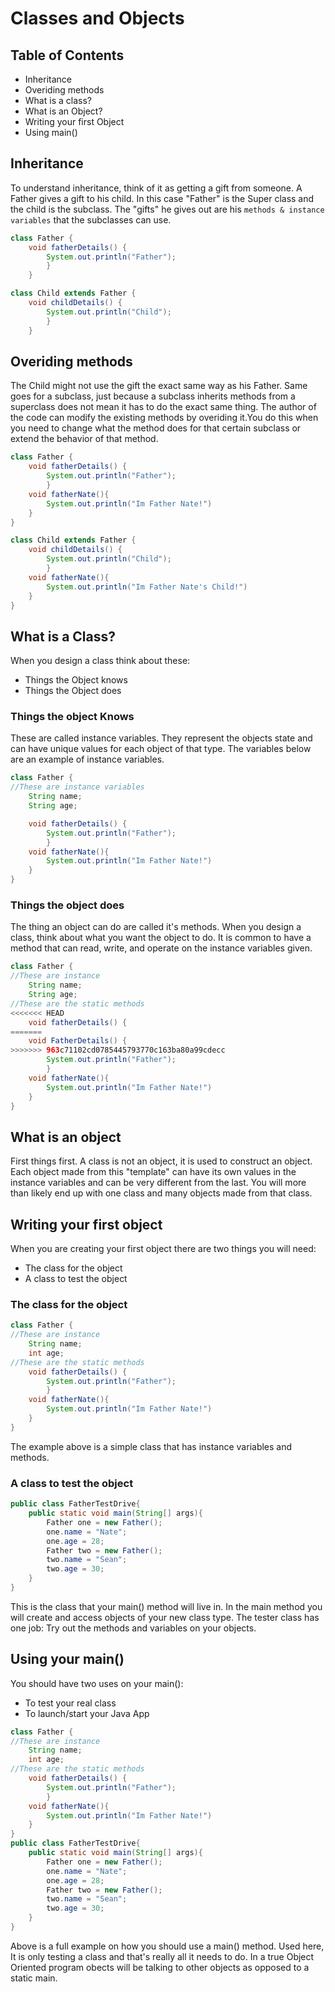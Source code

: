 # Classes and Objects

## Table of Contents

- Inheritance
- Overiding methods
- What is a class?
- What is an Object?
- Writing your first Object
- Using main()

## Inheritance

To understand inheritance, think of it as getting a gift from someone. A Father gives a gift to his child. In this case "Father" is the Super class and the child is the subclass. The "gifts" he gives out are his `methods & instance variables` that the subclasses can use.

```java
class Father {
    void fatherDetails() {
        System.out.println("Father");
        }
    }

class Child extends Father {
    void childDetails() {
        System.out.println("Child");
        }
    }
```

## Overiding methods

The Child might not use the gift the exact same way as his Father. Same goes for a subclass, just because a subclass inherits methods from a superclass does not mean it has to do the exact same thing. The author of the code can modify the existing methods by overiding it.You do this when you need to change what the method does for that certain subclass or extend the behavior of that method.

```java
class Father {
    void fatherDetails() {
        System.out.println("Father");
        }
    void fatherNate(){
        System.out.println("Im Father Nate!")
    }
}

class Child extends Father {
    void childDetails() {
        System.out.println("Child");
        }
    void fatherNate(){
        System.out.println("Im Father Nate's Child!")
    }
}

```

## What is a Class?

When you design a class think about these:

- Things the Object knows
- Things the Object does

### Things the object Knows

These are called instance variables. They represent the objects state and can have unique values for each object of that type. The variables below are an example of instance variables.

```java
class Father {
//These are instance variables
    String name;
    String age;

    void fatherDetails() {
        System.out.println("Father");
        }
    void fatherNate(){
        System.out.println("Im Father Nate!")
    }
}
```

### Things the object does

The thing an object can do are called it's methods. When you design a class, think about what you want the object to do. It is common to have a method that can read, write, and operate on the instance variables given.

```java
class Father {
//These are instance
    String name;
    String age;
//These are the static methods
<<<<<<< HEAD
    void fatherDetails() {
=======
    void FatherDetails() {
>>>>>>> 963c71102cd0785445793770c163ba80a99cdecc
        System.out.println("Father");
        }
    void fatherNate(){
        System.out.println("Im Father Nate!")
    }
}
```

## What is an object

First things first. A class is not an object, it is used to construct an object. Each object made from this "template" can have its own values in the instance variables and can be very different from the last. You will more than likely end up with one class and many objects made from that class.

## Writing your first object

When you are creating your first object there are two things you will need:

- The class for the object
- A class to test the object

### The class for the object

```java
class Father {
//These are instance
    String name;
    int age;
//These are the static methods
    void fatherDetails() {
        System.out.println("Father");
        }
    void fatherNate(){
        System.out.println("Im Father Nate!")
    }
}
```

The example above is a simple class that has instance variables and methods.

### A class to test the object

```java
public class FatherTestDrive{
    public static void main(String[] args){
        Father one = new Father();
        one.name = "Nate";
        one.age = 28;
        Father two = new Father();
        two.name = "Sean";
        two.age = 30;
    }
}
```

This is the class that your main() method will live in. In the main method you will create and access objects of your new class type. The tester class has one job: Try out the methods and variables on your objects.

## Using your main()

You should have two uses on your main():

- To test your real class
- To launch/start your Java App

```java
class Father {
//These are instance
    String name;
    int age;
//These are the static methods
    void fatherDetails() {
        System.out.println("Father");
        }
    void fatherNate(){
        System.out.println("Im Father Nate!")
    }
}
public class FatherTestDrive{
    public static void main(String[] args){
        Father one = new Father();
        one.name = "Nate";
        one.age = 28;
        Father two = new Father();
        two.name = "Sean";
        two.age = 30;
    }
}
```

Above is a full example on how you should use a main() method. Used here, It is only testing a class and that's really all it needs to do. In a true Object Oriented program obects will be talking to other objects as opposed to a static main.
